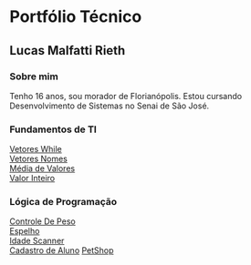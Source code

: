  # Portfólio Técnico 
## Lucas Malfatti Rieth 
### Sobre mim
Tenho 16 anos, sou morador de Florianópolis. Estou cursando Desenvolvimento de Sistemas no Senai de São José.
### Fundamentos de TI
[Vetores While](FundamentosTI/exemplos/VetoresWhile.sh) <br>
[Vetores Nomes](FundamentosTI/exemplos/Vetores_nomes.sh) <br>
[Média de Valores](FundamentosTI/exemplos/médiadevalores.sh) <br>
[Valor Inteiro](FundamentosTI/exemplos/valorinteiro.sh) <br>
### Lógica de Programação
[Controle De Peso](LógicaDeProgramação/controleDePeso.java) <br>
[Espelho](LógicaDeProgramação/espelho.java) <br>
[Idade Scanner](LógicaDeProgramação/idadeScanner.java) <br>
<a href="https://github.com/lucasmalfatti/portfolioTecnico2A/tree/main/L%C3%B3gicaDePrograma%C3%A7%C3%A3o/CadastraAluno">Cadastro de Aluno</a>
<a href="https://github.com/lucasmalfatti/portfolioTecnico2A/tree/main/FundamentosTI/exemplos/PetShop">PetShop
